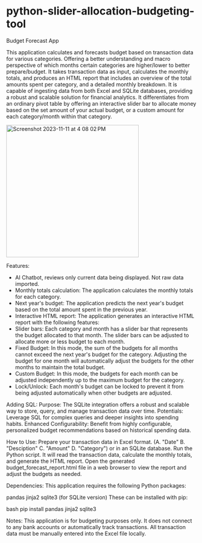 # python-slider-allocation-budgeting-tool
Budget Forecast App

This application calculates and forecasts budget based on transaction data for various categories. Offering a better understanding and macro perspective of which months certain categories are higher/lower to better prepare/budget. It takes transaction data as input, calculates the monthly totals, and produces an HTML report that includes an overview of the total amounts spent per category, and a detailed monthly breakdown. It is capable of ingesting data from both Excel and SQLite databases, providing a robust and scalable solution for financial analytics. It differentiates from an ordinary pivot table by offering an interactive slider bar to allocate money based on the set amount of your actual budget, or a custom amount for each category/month within that category.

<img width="351" alt="Screenshot 2023-11-11 at 4 08 02 PM" src="https://github.com/Ben-Hatton-1/python-slider-allocation-budgeting-tool/assets/126031725/3e4144d4-4e2c-4bcb-851f-a0539374ebc6">


Features:
- AI Chatbot, reviews only current data being displayed. Not raw data imported.
- Monthly totals calculation: The application calculates the monthly totals for each category.
- Next year's budget: The application predicts the next year's budget based on the total amount spent in the previous year.
- Interactive HTML report: The application generates an interactive HTML report with the following features:
- Slider bars: Each category and month has a slider bar that represents the budget allocated to that month. The slider bars can be adjusted to allocate more or less budget to each month.
- Fixed Budget: In this mode, the sum of the budgets for all months cannot exceed the next year's budget for the category. Adjusting the budget for one month will automatically adjust the budgets for the other months to maintain the total budget.
- Custom Budget: In this mode, the budgets for each month can be adjusted independently up to the maximum budget for the category.
- Lock/Unlock: Each month's budget can be locked to prevent it from being adjusted automatically when other budgets are adjusted.

Adding SQL:
Purpose: The SQLite integration offers a robust and scalable way to store, query, and manage transaction data over time.
Potentials: Leverage SQL for complex queries and deeper insights into spending habits.
Enhanced Configurability: Benefit from highly configurable, personalized budget recommendations based on historical spending data.

How to Use:
Prepare your transaction data in Excel format. (A. "Date" B. "Desciption" C. "Amount" D. "Category") or in an SQLite database.
Run the Python script. It will read the transaction data, calculate the monthly totals, and generate the HTML report.
Open the generated budget_forecast_report.html file in a web browser to view the report and adjust the budgets as needed.

Dependencies:
This application requires the following Python packages:

pandas
jinja2
sqlite3 (for SQLite version)
These can be installed with pip:

bash
pip install pandas jinja2 sqlite3

Notes:
This application is for budgeting purposes only. It does not connect to any bank accounts or automatically track transactions. All transaction data must be manually entered into the Excel file locally.
